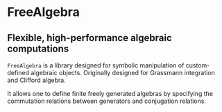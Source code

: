 # FreeAlgebra
## Flexible, high-performance algebraic computations

`FreeAlgebra` is a library designed for symbolic manipulation of 
custom-defined algebraic objects. Originally designed for Grassmann 
integration and Clifford algebra. 

It allows one to define finite freely generated algebras by specifying 
the commutation relations between generators and conjugation relations. 
